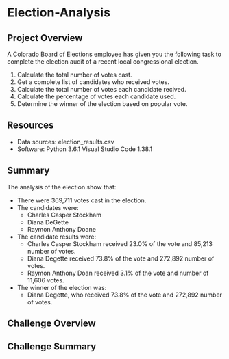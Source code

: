 # Election-Analysis

## Project Overview
A Colorado Board of Elections employee has given you the following task to complete the election audit of a recent local congressional election.

1. Calculate the total number of votes cast.
2. Get a complete list of candidates who received votes.
3. Calculate the total number of votes each candidate recived.
4. Calculate the percentage of votes each candidate used.
5. Determine the winner of the election based on popular vote.

## Resources
- Data sources: election_results.csv
- Software: Python 3.6.1 Visual Studio Code 1.38.1

## Summary
The analysis of the election show that:
- There were 369,711 votes cast in the election.
- The candidates were:
    - Charles Casper Stockham
    - Diana DeGette
    - Raymon Anthony Doane
- The candidate results were:
    - Charles Casper Stockham received 23.0% of the vote and 85,213 number of votes.
    - Diana Degette received 73.8% of the vote and 272,892 number of votes.
    - Raymon Anthony Doan received 3.1% of the vote and number of 11,606 votes.
- The winner of the election was:
    - Diana Degette, who received 73.8% of the vote and 272,892 number of votes.
 
 ## Challenge Overview
 
 ## Challenge Summary
